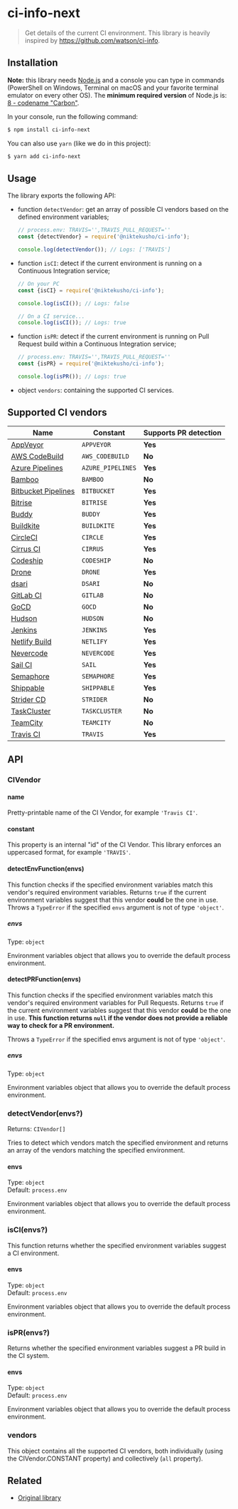 # ci-info-next

<!-- ![](https://img.shields.io/github/license/niktekusho/ci-info-next.svg) [![](https://img.shields.io/npm/v/ci-info-next.svg)](https://www.npmjs.com/package/ci-info-next) [![Build Status](https://travis-ci.org/niktekusho/ci-info-next.svg?branch=master)](https://travis-ci.org/niktekusho/ci-info-next) [![](https://img.shields.io/node/v/ci-info-next.svg)](https://www.npmjs.com/package/ci-info-next) [![XO code style](https://img.shields.io/badge/code_style-XO-5ed9c7.svg)](https://github.com/sindresorhus/xo) [![Maintainability](https://api.codeclimate.com/v1/badges/744538fb7227c1a86bea/maintainability)](https://codeclimate.com/github/niktekusho/ci-info-next/maintainability) [![](https://img.shields.io/bundlephobia/minzip/ci-info-next.svg)](https://bundlephobia.com/result?p=ci-info-next) -->

> Get details of the current CI environment. This library is heavily inspired by https://github.com/watson/ci-info.

## Installation

**Note:** this library needs [Node.js](https://nodejs.org/) and a console you can type in commands (PowerShell on Windows, Terminal on macOS and your favorite terminal emulator on every other OS). The **minimum required version** of Node.js is: [8 - codename "Carbon"](https://github.com/nodejs/Release#release-schedule).

In your console, run the following command:

```sh
$ npm install ci-info-next
```

You can also use `yarn` (like we do in this project):

```sh
$ yarn add ci-info-next
```

## Usage

The library exports the following API:

-   function `detectVendor`: get an array of possible CI vendors based on the defined environment variables;

    ```js
    // process.env: TRAVIS='',TRAVIS_PULL_REQUEST=''
    const {detectVendor} = require('@niktekusho/ci-info');

    console.log(detectVendor()); // Logs: ['TRAVIS']
    ```

-   function `isCI`: detect if the current environment is running on a Continuous Integration service;

    ```js
    // On your PC
    const {isCI} = require('@niktekusho/ci-info');

    console.log(isCI()); // Logs: false

    // On a CI service...
    console.log(isCI()); // Logs: true
    ```

-   function `isPR`: detect if the current environment is running on Pull Request build within a Continuous Integration service;

    ```js
    // process.env: TRAVIS='',TRAVIS_PULL_REQUEST=''
    const {isPR} = require('@niktekusho/ci-info');

    console.log(isPR()); // Logs: true
    ```

- object `vendors`: containing the supported CI services.

## Supported CI vendors

| Name                                                                            | Constant          | Supports PR detection |
| ------------------------------------------------------------------------------- | ----------------- | --------------------- |
| [AppVeyor](http://www.appveyor.com)                                             | `APPVEYOR`        | **Yes**               |
| [AWS CodeBuild](https://aws.amazon.com/codebuild/)                              | `AWS_CODEBUILD`   | **No**                |
| [Azure Pipelines](https://azure.microsoft.com/en-us/services/devops/pipelines/) | `AZURE_PIPELINES` | **Yes**               |
| [Bamboo](https://www.atlassian.com/software/bamboo)                             | `BAMBOO`          | **No**                |
| [Bitbucket Pipelines](https://bitbucket.org/product/features/pipelines)         | `BITBUCKET`       | **Yes**               |
| [Bitrise](https://www.bitrise.io/)                                              | `BITRISE`         | **Yes**               |
| [Buddy](https://buddy.works/)                                                   | `BUDDY`           | **Yes**               |
| [Buildkite](https://buildkite.com/)                                             | `BUILDKITE`       | **Yes**               |
| [CircleCI](http://circleci.com)                                                 | `CIRCLE`          | **Yes**               |
| [Cirrus CI](https://cirrus-ci.org)                                              | `CIRRUS`          | **Yes**               |
| [Codeship](https://codeship.com)                                                | `CODESHIP`        | **No**                |
| [Drone](https://drone.io)                                                       | `DRONE`           | **Yes**               |
| [dsari](https://github.com/rfinnie/dsari)                                       | `DSARI`           | **No**                |
| [GitLab CI](https://about.gitlab.com/product/continuous-integration/)           | `GITLAB`          | **No**                |
| [GoCD](https://www.gocd.org/)                                                   | `GOCD`            | **No**                |
| [Hudson](http://hudson-ci.org)                                                  | `HUDSON`          | **No**                |
| [Jenkins](https://jenkins.io/)                                                  | `JENKINS`         | **Yes**               |
| [Netlify Build](https://www.netlify.com/products/build/)                        | `NETLIFY`         | **Yes**               |
| [Nevercode](https://nevercode.io/)                                              | `NEVERCODE`       | **Yes**               |
| [Sail CI](https://sail.ci/)                                                     | `SAIL`            | **Yes**               |
| [Semaphore](https://semaphoreci.com)                                            | `SEMAPHORE`       | **Yes**               |
| [Shippable](https://www.shippable.com/)                                         | `SHIPPABLE`       | **Yes**               |
| [Strider CD](https://strider-cd.github.io/)                                     | `STRIDER`         | **No**                |
| [TaskCluster](https://docs.taskcluster.net/docs)                                | `TASKCLUSTER`     | **No**                |
| [TeamCity](https://www.jetbrains.com/teamcity/)                                 | `TEAMCITY`        | **No**                |
| [Travis CI](https://travis-ci.com/)                                             | `TRAVIS`          | **Yes**               |

## API

### CIVendor

#### name

Pretty-printable name of the CI Vendor, for example `'Travis CI'`.

#### constant

This property is an internal "id" of the CI Vendor. This library enforces an uppercased format, for example `'TRAVIS'`.

#### detectEnvFunction(envs)

This function checks if the specified environment variables match this vendor's required environment variables.
Returns `true` if the current environment variables suggest that this vendor **could** be the one in use.
Throws a `TypeError` if the specified `envs` argument is not of type `'object'`.

##### envs

Type: `object`

Environment variables object that allows you to override the default process environment.

#### detectPRFunction(envs)

This function checks if the specified environment variables match this vendor's required environment variables for Pull Requests.
Returns `true` if the current environment variables suggest that this vendor **could** be the one in use.
**This function returns `null` if the vendor does not provide a reliable way to check for a PR environment.**

Throws a `TypeError` if the specified envs argument is not of type `'object'`.

##### envs

Type: `object`

Environment variables object that allows you to override the default process environment.

### detectVendor(envs?)

Returns: `CIVendor[]`

Tries to detect which vendors match the specified environment and returns an array of the vendors matching the specified environment.

#### envs

Type: `object`<br>
Default: `process.env`

Environment variables object that allows you to override the default process environment.

### isCI(envs?)

This function returns whether the specified environment variables suggest a CI environment.

#### envs

Type: `object`<br>
Default: `process.env`

Environment variables object that allows you to override the default process environment.

### isPR(envs?)

Returns whether the specified environment variables suggest a PR build in the CI system.

#### envs

Type: `object`<br>
Default: `process.env`

Environment variables object that allows you to override the default process environment.

### vendors

This object contains all the supported CI vendors, both individually (using the CIVendor.CONSTANT property) and collectively (`all` property).

## Related

-   [Original library](https://github.com/watson/ci-info)
